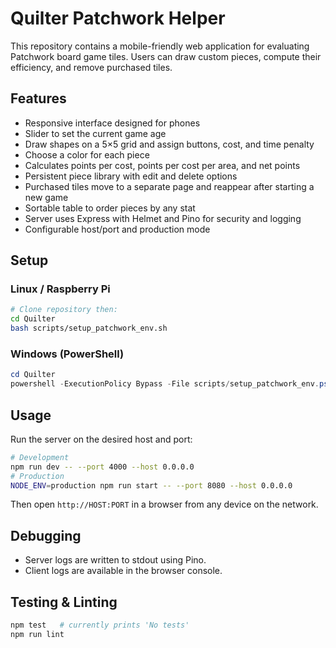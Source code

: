 # Quilter Patchwork Helper

This repository contains a mobile-friendly web application for evaluating Patchwork board game tiles. Users can draw custom pieces, compute their efficiency, and remove purchased tiles.

## Features
- Responsive interface designed for phones
- Slider to set the current game age
- Draw shapes on a 5×5 grid and assign buttons, cost, and time penalty
- Choose a color for each piece
- Calculates points per cost, points per cost per area, and net points
- Persistent piece library with edit and delete options
- Purchased tiles move to a separate page and reappear after starting a new game
- Sortable table to order pieces by any stat
- Server uses Express with Helmet and Pino for security and logging
- Configurable host/port and production mode

## Setup
### Linux / Raspberry Pi
```bash
# Clone repository then:
cd Quilter
bash scripts/setup_patchwork_env.sh
```

### Windows (PowerShell)
```powershell
cd Quilter
powershell -ExecutionPolicy Bypass -File scripts/setup_patchwork_env.ps1
```

## Usage
Run the server on the desired host and port:
```bash
# Development
npm run dev -- --port 4000 --host 0.0.0.0
# Production
NODE_ENV=production npm run start -- --port 8080 --host 0.0.0.0
```
Then open `http://HOST:PORT` in a browser from any device on the network.

## Debugging
- Server logs are written to stdout using Pino.
- Client logs are available in the browser console.

## Testing & Linting
```bash
npm test   # currently prints 'No tests'
npm run lint
```
